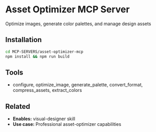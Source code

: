 # Asset Optimizer MCP Server

Optimize images, generate color palettes, and manage design assets

## Installation

```bash
cd MCP-SERVERS/asset-optimizer-mcp
npm install && npm run build
```

## Tools

- configure, optimize_image, generate_palette, convert_format, compress_assets, extract_colors

## Related

- **Enables:** visual-designer skill
- **Use case:** Professional asset-optimizer capabilities
